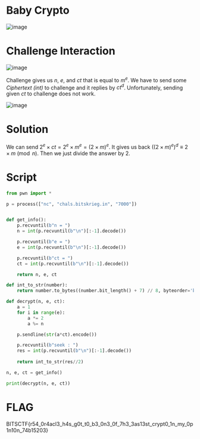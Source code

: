 # Baby Crypto
![image](https://github.com/user-attachments/assets/8c93fdf4-ebf5-45f0-b923-81e8f38c3cee)

# Challenge Interaction
![image](https://github.com/user-attachments/assets/0f936568-5a02-4b81-8a8d-abeeb8110f2f)

Challenge gives us *n*, *e*, and *ct* that is equal to $m^e$. We have to send some *Ciphertext (int)* to challenge and it replies by $ct^d$.
Unfortunately, sending given *ct* to challenge does not work.

![image](https://github.com/user-attachments/assets/03b35197-5757-4438-b921-a0f71c346090)

# Solution
We can send $2^e \times ct = 2^e \times m^e = (2 \times m)^e$. It gives us back $((2 \times m)^e)^d \equiv 2 \times m \pmod{n}$. Then we just divide the answer by 2.

# Script
```python
from pwn import *

p = process(["nc", "chals.bitskrieg.in", "7000"])


def get_info():
    p.recvuntil(b"n = ")
    n = int(p.recvuntil(b"\n")[:-1].decode())

    p.recvuntil(b"e = ")
    e = int(p.recvuntil(b"\n")[:-1].decode())

    p.recvuntil(b"ct = ")
    ct = int(p.recvuntil(b"\n")[:-1].decode())

    return n, e, ct

def int_to_str(number):
    return number.to_bytes((number.bit_length() + 7) // 8, byteorder='big').decode('utf-8')

def decrypt(n, e, ct):
    a = 1
    for i in range(e):
        a *= 2
        a %= n

    p.sendline(str(a*ct).encode())

    p.recvuntil(b"seek : ")
    res = int(p.recvuntil(b"\n")[:-1].decode())
    
    return int_to_str(res//2)

n, e, ct = get_info()

print(decrypt(n, e, ct))
```

# FLAG
BITSCTF{r54_0r4acl3_h4s_g0t_t0_b3_0n3_0f_7h3_3as13st_crypt0_1n_my_0p1n10n_74b15203}

